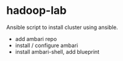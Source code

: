 hadoop-lab
==========

Ansible script to install cluster using ansible.

- add ambari repo
- install / configure ambari
- install ambari-shell, add blueprint 



